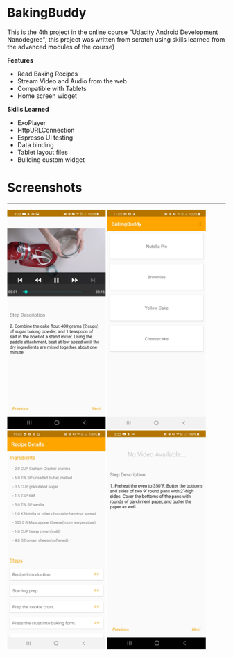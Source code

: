 # BakingBuddy 

This is the 4th project in the online course "Udacity Android Development Nanodegree", this project was written from scratch using skills learned from the advanced modules of the course)

**Features**
- Read Baking Recipes  
- Stream Video and Audio from the web  
- Compatible with Tablets 
- Home screen widget
 

**Skills Learned**
- ExoPlayer
- HttpURLConnection
- Espresso UI testing 
- Data binding
- Tablet layout files 
- Building custom widget


# Screenshots
 -----------
<img width="45%" src="./github/10.jpg"/>
<img width="45%" src="./github/30.jpg"/>
<img width="45%" src="./github/20.jpg"/>
<img width="45%" src="./github/40.jpg"/>


